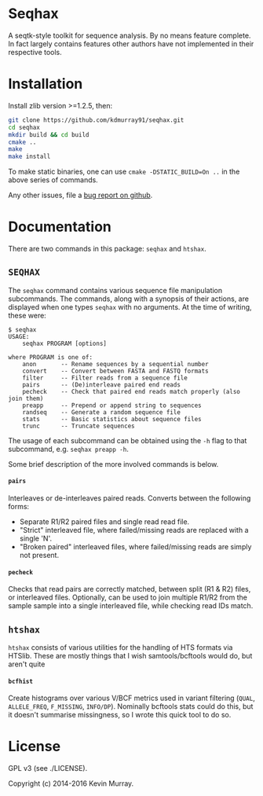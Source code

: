 Seqhax
======

A seqtk-style toolkit for sequence analysis. By no means feature complete. In
fact largely contains features other authors have not implemented in their
respective tools.

Installation
============

Install zlib version >=1.2.5, then:

```bash
git clone https://github.com/kdmurray91/seqhax.git
cd seqhax
mkdir build && cd build
cmake ..
make
make install
```

To make static binaries, one can use `cmake -DSTATIC_BUILD=On ..` in the above series of commands.

Any other issues, file a [bug report on github](https://github.com/kdmurray91/seqhax/issues).

Documentation
=============

There are two commands in this package: `seqhax` and `htshax`. 

## `SEQHAX`

The `seqhax` command contains various sequence file manipulation subcommands. The commands, along with a synopsis
of their actions, are displayed when one types `seqhax` with no arguments. 
At the time of writing, these were:

```
$ seqhax
USAGE:
    seqhax PROGRAM [options]

where PROGRAM is one of:
    anon       -- Rename sequences by a sequential number
    convert    -- Convert between FASTA and FASTQ formats
    filter     -- Filter reads from a sequence file
    pairs      -- (De)interleave paired end reads
    pecheck    -- Check that paired end reads match properly (also join them)
    preapp     -- Prepend or append string to sequences
    randseq    -- Generate a random sequence file
    stats      -- Basic statistics about sequence files
    trunc      -- Truncate sequences
```

The usage of each subcommand can be obtained using the `-h` flag to that
subcommand, e.g. `seqhax preapp -h`. 

Some brief description of the more involved commands is below.

#### `pairs`

Interleaves or de-interleaves paired reads. Converts between the following
forms:

- Separate R1/R2 paired files and single read read file.
- "Strict" interleaved file, where failed/missing reads are replaced with a
  single 'N'.
- "Broken paired" interleaved files, where failed/missing reads are simply not
  present.

#### `pecheck`

Checks that read pairs are correctly matched, between split (R1 & R2) files, or
interleaved files. Optionally, can be used to join multiple R1/R2 from the
sample sample into a single interleaved file, while checking read IDs match.

## `htshax`

`htshax` consists of various utilities for the handling of HTS formats via HTSlib. These are mostly things that I wish samtools/bcftools would do, but aren't quite 

#### `bcfhist`

Create histograms over various V/BCF metrics used in variant filtering (`QUAL`, `ALLELE_FREQ`, `F_MISSING`, `INFO/DP`). Nominally bcftools stats could do this, but it doesn't summarise missingness, so I wrote this quick tool to do so.

# License

GPL v3 (see ./LICENSE).

Copyright (c) 2014-2016 Kevin Murray.
